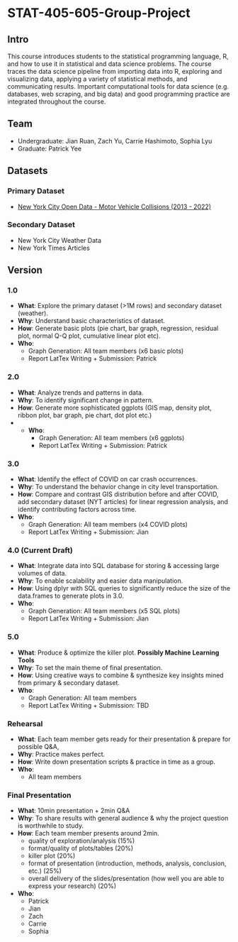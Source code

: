 
# STAT-405-605-Group-Project

## Intro
This course introduces students to the statistical programming language, R, and how to use it in statistical and data science problems. The course traces the data science pipeline from importing data into R, exploring and visualizing data, applying a variety of statistical methods, and communicating results. Important computational tools for data science (e.g. databases, web scraping, and big data) and good programming practice are integrated throughout the course. 

## Team
- Undergraduate: Jian Ruan, Zach Yu, Carrie Hashimoto, Sophia Lyu
- Graduate: Patrick Yee

## Datasets

### Primary Dataset
- [New York City Open Data - Motor Vehicle Collisions  (2013 - 2022)](https://data.cityofnewyork.us/Public-Safety/Motor-Vehicle-Collisions-Crashes/h9gi-nx95)

### Secondary Dataset
- New York City Weather Data
- New York Times Articles

## Version
### 1.0

 - **What**: Explore the primary dataset (>1M rows) and secondary dataset (weather).
 - **Why**:  Understand basic characteristics of dataset.
 - **How**: Generate basic plots (pie chart, bar graph, regression, residual plot, normal Q-Q plot, cumulative linear plot etc).
 - **Who**: 
	 - Graph Generation: All team members (x6 basic plots)
	 - Report LatTex Writing + Submission: Patrick

### 2.0
- **What**: Analyze trends and patterns in data. 
- **Why**: To identify significant change in pattern. 
- **How**: Generate more sophisticated ggplots (GIS map, density plot, ribbon plot, bar graph, pie chart, dot plot etc.)
-  - **Who**: 
	 - Graph Generation: All team members (x6 ggplots)
	 - Report LatTex Writing + Submission: Patrick

### 3.0
- **What**: Identify the effect of COVID on car crash occurrences.
- **Why**: To understand the behavior change in city level transportation. 
- **How**: Compare and contrast GIS distribution before and after COVID, add secondary dataset (NYT articles) for linear regression analysis, and identify contributing factors across time. 
- **Who**: 
	 - Graph Generation: All team members (x4 COVID plots)
	 - Report LatTex Writing + Submission: Jian

### 4.0 (Current Draft)
- **What**: Integrate data into SQL database for storing & accessing large volumes of data. 
- **Why**: To enable scalability and easier data manipulation. 
- **How**: Using dplyr with SQL queries to significantly reduce the  size of the data.frames to generate plots in 3.0.
- **Who**: 
	 - Graph Generation: All team members (x5 SQL plots)
	 - Report LatTex Writing + Submission: Jian

### 5.0
- **What**: Produce & optimize the killer plot. **Possibly Machine Learning Tools**
- **Why**:  To set the main theme of final presentation.
- **How**: Using creative ways to combine & synthesize key insights mined from primary & secondary dataset. 
- **Who**: 
	 - Graph Generation: All team members
	 - Report LatTex Writing + Submission: TBD

### Rehearsal
- **What**: Each team member gets ready for their presentation & prepare for possible Q&A, 
- **Why**:  Practice makes perfect.
- **How**: Write down presentation scripts & practice in time as a group. 
-  **Who**: 
	 - All team members
 
### Final Presentation
- **What**: 10min presentation + 2min Q&A
- **Why**:  To share results with general audience & why the project question is worthwhile to study. 
- **How**: Each team member presents around 2min.
	- quality of exploration/analysis (15%)
	- format/quality of plots/tables (20%)
	- killer plot (20%)
	- format of presentation (introduction, methods, analysis, conclusion, etc.) (25%)
	- overall delivery of the slides/presentation (how well you are able to express your research) (20%)
-  **Who**: 
	 - Patrick
	 - Jian
	 - Zach
	 - Carrie
	 - Sophia

